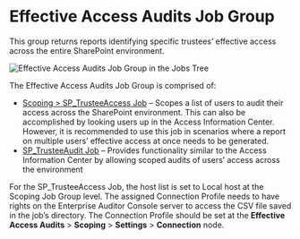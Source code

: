 # Effective Access Audits Job Group

This group returns reports identifying specific trustees’ effective access across the entire
SharePoint environment.

![Effective Access Audits Job Group in the Jobs Tree](/img/versioned_docs/enterpriseauditor_11.6/enterpriseauditor/admin/hostmanagement/jobstree.webp)

The Effective Access Audits Job Group is comprised of:

- [Scoping > SP_TrusteeAccess Job](/docs/accessanalyzer/11.6/enterpriseauditor/solutions/sharepoint/effectiveaccessaudits/sp_trusteeaccess.md)
  – Scopes a list of users to audit their access across the SharePoint environment. This can also be
  accomplished by looking users up in the Access Information Center. However, it is recommended to
  use this job in scenarios where a report on multiple users’ effective access at once needs to be
  generated.
- [SP_TrusteeAudit Job](/docs/accessanalyzer/11.6/enterpriseauditor/solutions/sharepoint/effectiveaccessaudits/sp_trusteeaudit.md)
  – Provides functionality similar to the Access Information Center by allowing scoped audits of
  users’ access across the environment

For the SP_TrusteeAccess Job, the host list is set to Local host at the Scoping Job Group level. The
assigned Connection Profile needs to have rights on the Enterprise Auditor Console server to access
the CSV file saved in the job’s directory. The Connection Profile should be set at the **Effective
Access Audits** > **Scoping** > **Settings** > **Connection** node.
